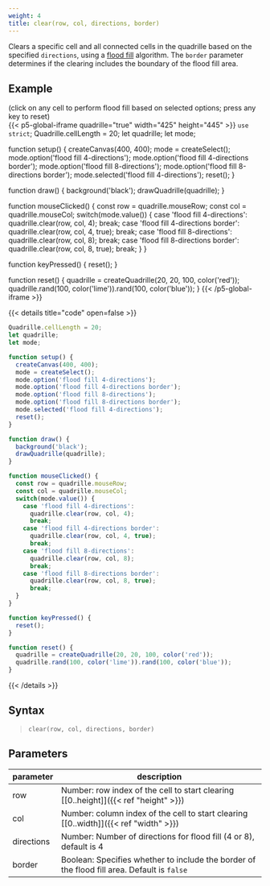 ```yaml
---
weight: 4
title: clear(row, col, directions, border)
---
```


Clears a specific cell and all connected cells in the quadrille based on the specified `directions`, using a [flood fill](https://en.wikipedia.org/wiki/Flood_fill) algorithm. The `border` parameter determines if the clearing includes the boundary of the flood fill area.

## Example

(click on any cell to perform flood fill based on selected options; press any key to reset)\
{{< p5-global-iframe quadrille="true" width="425" height="445" >}}
`use strict`;
Quadrille.cellLength = 20;
let quadrille;
let mode;

function setup() {
  createCanvas(400, 400);
  mode = createSelect();
  mode.option('flood fill 4-directions');
  mode.option('flood fill 4-directions border');
  mode.option('flood fill 8-directions');
  mode.option('flood fill 8-directions border');
  mode.selected('flood fill 4-directions');
  reset();
}

function draw() {
  background('black');
  drawQuadrille(quadrille);
}

function mouseClicked() {
  const row = quadrille.mouseRow;
  const col = quadrille.mouseCol;
  switch(mode.value()) {
    case 'flood fill 4-directions':
      quadrille.clear(row, col, 4);
      break;
    case 'flood fill 4-directions border':
      quadrille.clear(row, col, 4, true);
      break;
    case 'flood fill 8-directions':
      quadrille.clear(row, col, 8);
      break;
    case 'flood fill 8-directions border':
      quadrille.clear(row, col, 8, true);
      break;
  }
}

function keyPressed() {
  reset();
}

function reset() {
  quadrille = createQuadrille(20, 20, 100, color('red'));
  quadrille.rand(100, color('lime')).rand(100, color('blue'));
}
{{< /p5-global-iframe >}}

{{< details title="code" open=false >}}
```js
Quadrille.cellLength = 20;
let quadrille;
let mode;

function setup() {
  createCanvas(400, 400);
  mode = createSelect();
  mode.option('flood fill 4-directions');
  mode.option('flood fill 4-directions border');
  mode.option('flood fill 8-directions');
  mode.option('flood fill 8-directions border');
  mode.selected('flood fill 4-directions');
  reset();
}

function draw() {
  background('black');
  drawQuadrille(quadrille);
}

function mouseClicked() {
  const row = quadrille.mouseRow;
  const col = quadrille.mouseCol;
  switch(mode.value()) {
    case 'flood fill 4-directions':
      quadrille.clear(row, col, 4);
      break;
    case 'flood fill 4-directions border':
      quadrille.clear(row, col, 4, true);
      break;
    case 'flood fill 8-directions':
      quadrille.clear(row, col, 8);
      break;
    case 'flood fill 8-directions border':
      quadrille.clear(row, col, 8, true);
      break;
  }
}

function keyPressed() {
  reset();
}

function reset() {
  quadrille = createQuadrille(20, 20, 100, color('red'));
  quadrille.rand(100, color('lime')).rand(100, color('blue'));
}
```
{{< /details >}}

## Syntax

> `clear(row, col, directions, border)`

## Parameters

| parameter  | description                                                                                 |
|------------|---------------------------------------------------------------------------------------------|
| row        | Number: row index of the cell to start clearing [\[0..height\]]({{< ref "height" >}})       |
| col        | Number: column index of the cell to start clearing [\[0..width\]]({{< ref "width" >}})      |
| directions | Number: Number of directions for flood fill (4 or 8), default is 4                          |
| border     | Boolean: Specifies whether to include the border of the flood fill area. Default is `false` |